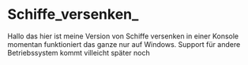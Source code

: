 # Schiffe_versenken_
Hallo das hier ist meine Version von Schiffe versenken in einer Konsole
momentan funktioniert das ganze nur auf Windows. Support für andere Betriebssystem
kommt villeicht später noch
